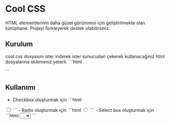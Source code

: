 # Cool CSS

HTML elementlerinin daha güzel görünmesi için geliştirilmekte olan kütüphane. Projeyi forkleyerek destek olabilirsiniz.

## Kurulum

cool.css dosyasını ister inderek ister sunucudan çekerek kullanacağınız html dosyalarına eklemeniz yeterli.
´´´html
<head>
	<title>Cool CSS</title>
	<link rel="stylesheet" type="text/css" href="https://raw.githubusercontent.com/inan-studio/cool.css/master/cool.css">
</head>
´´´

## Kullanımı

- Checkbox oluşturmak için
´´´html
<label class="checkbox">
	<input type="checkbox">
	<span class="checkbox">
		<span></span>
	</span>
</label>
´´´
- Radio oluşturmak için
´´´html
<label class="radio">
	<input type="radio">
	<span class="radio"></span>
</label>
´´´
- Select box oluşturmak için
´´´html
<select class="select">
	<option>...</option>
	<option>...</option>
</select>
´´´